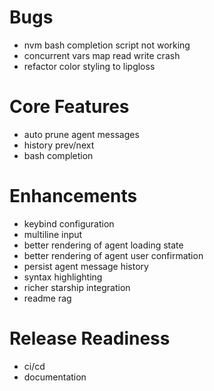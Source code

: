 # Bugs

- nvm bash completion script not working
- concurrent vars map read write crash
- refactor color styling to lipgloss

# Core Features

- auto prune agent messages
- history prev/next
- bash completion

# Enhancements

- keybind configuration
- multiline input
- better rendering of agent loading state
- better rendering of agent user confirmation
- persist agent message history
- syntax highlighting
- richer starship integration
- readme rag

# Release Readiness

- ci/cd
- documentation
